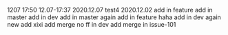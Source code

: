 1207 17:50
12.07-17:37
2020.12.07 test4
2020.12.02
add in feature
add in master
add in dev
add in master again
add in feature haha
add in dev again
new add xixi
add merge no ff in dev
add merge in issue-101
